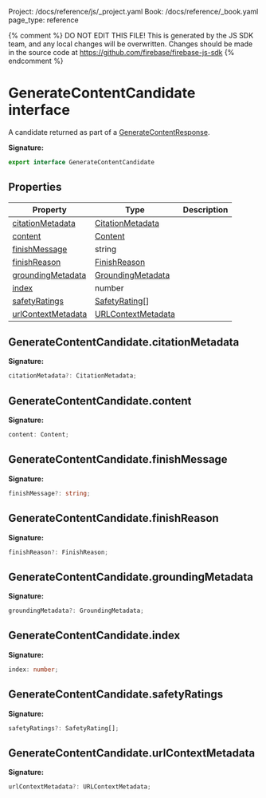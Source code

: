 Project: /docs/reference/js/_project.yaml
Book: /docs/reference/_book.yaml
page_type: reference

{% comment %}
DO NOT EDIT THIS FILE!
This is generated by the JS SDK team, and any local changes will be
overwritten. Changes should be made in the source code at
https://github.com/firebase/firebase-js-sdk
{% endcomment %}

# GenerateContentCandidate interface
A candidate returned as part of a [GenerateContentResponse](./ai.generatecontentresponse.md#generatecontentresponse_interface)<!-- -->.

<b>Signature:</b>

```typescript
export interface GenerateContentCandidate 
```

## Properties

|  Property | Type | Description |
|  --- | --- | --- |
|  [citationMetadata](./ai.generatecontentcandidate.md#generatecontentcandidatecitationmetadata) | [CitationMetadata](./ai.citationmetadata.md#citationmetadata_interface) |  |
|  [content](./ai.generatecontentcandidate.md#generatecontentcandidatecontent) | [Content](./ai.content.md#content_interface) |  |
|  [finishMessage](./ai.generatecontentcandidate.md#generatecontentcandidatefinishmessage) | string |  |
|  [finishReason](./ai.generatecontentcandidate.md#generatecontentcandidatefinishreason) | [FinishReason](./ai.md#finishreason) |  |
|  [groundingMetadata](./ai.generatecontentcandidate.md#generatecontentcandidategroundingmetadata) | [GroundingMetadata](./ai.groundingmetadata.md#groundingmetadata_interface) |  |
|  [index](./ai.generatecontentcandidate.md#generatecontentcandidateindex) | number |  |
|  [safetyRatings](./ai.generatecontentcandidate.md#generatecontentcandidatesafetyratings) | [SafetyRating](./ai.safetyrating.md#safetyrating_interface)<!-- -->\[\] |  |
|  [urlContextMetadata](./ai.generatecontentcandidate.md#generatecontentcandidateurlcontextmetadata) | [URLContextMetadata](./ai.urlcontextmetadata.md#urlcontextmetadata_interface) |  |

## GenerateContentCandidate.citationMetadata

<b>Signature:</b>

```typescript
citationMetadata?: CitationMetadata;
```

## GenerateContentCandidate.content

<b>Signature:</b>

```typescript
content: Content;
```

## GenerateContentCandidate.finishMessage

<b>Signature:</b>

```typescript
finishMessage?: string;
```

## GenerateContentCandidate.finishReason

<b>Signature:</b>

```typescript
finishReason?: FinishReason;
```

## GenerateContentCandidate.groundingMetadata

<b>Signature:</b>

```typescript
groundingMetadata?: GroundingMetadata;
```

## GenerateContentCandidate.index

<b>Signature:</b>

```typescript
index: number;
```

## GenerateContentCandidate.safetyRatings

<b>Signature:</b>

```typescript
safetyRatings?: SafetyRating[];
```

## GenerateContentCandidate.urlContextMetadata

<b>Signature:</b>

```typescript
urlContextMetadata?: URLContextMetadata;
```
